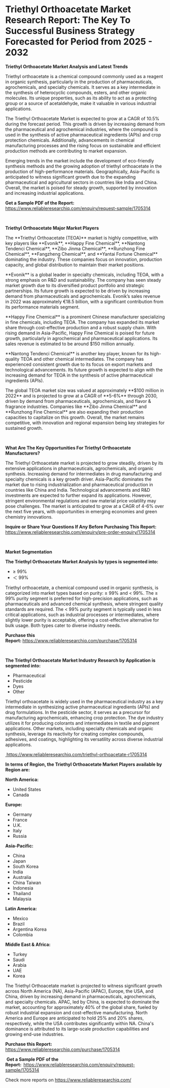 <p><h1>Triethyl Orthoacetate Market Research Report: The Key To Successful Business Strategy Forecasted for Period from 2025 - 2032</h1></p><p><strong>Triethyl Orthoacetate Market Analysis and Latest Trends</strong></p>
<p><p>Triethyl orthoacetate is a chemical compound commonly used as a reagent in organic synthesis, particularly in the production of pharmaceuticals, agrochemicals, and specialty chemicals. It serves as a key intermediate in the synthesis of heterocyclic compounds, esters, and other organic molecules. Its unique properties, such as its ability to act as a protecting group or a source of acetaldehyde, make it valuable in various industrial applications.</p><p>The Triethyl Orthoacetate Market is expected to grow at a CAGR of 10.5% during the forecast period. This growth is driven by increasing demand from the pharmaceutical and agrochemical industries, where the compound is used in the synthesis of active pharmaceutical ingredients (APIs) and crop protection chemicals. Additionally, advancements in chemical manufacturing processes and the rising focus on sustainable and efficient production methods are contributing to market expansion.</p><p>Emerging trends in the market include the development of eco-friendly synthesis methods and the growing adoption of triethyl orthoacetate in the production of high-performance materials. Geographically, Asia-Pacific is anticipated to witness significant growth due to the expanding pharmaceutical and agricultural sectors in countries like India and China. Overall, the market is poised for steady growth, supported by innovation and increasing industrial applications.</p></p>
<p><strong>Get a Sample PDF of the Report:&nbsp;</strong> <a href="https://www.reliableresearchiq.com/enquiry/request-sample/1705314?utm_campaign=1141&utm_medium=2&utm_source=Github&utm_content=ia&utm_term=26012025&utm_id=triethyl-orthoacetate">https://www.reliableresearchiq.com/enquiry/request-sample/1705314</a></p>
<p>&nbsp;</p>
<p><strong>Triethyl Orthoacetate Major Market Players</strong></p>
<p><p>The **Triethyl Orthoacetate (TEOA)** market is highly competitive, with key players like **Evonik**, **Happy Fine Chemical**, **Nantong Tendenci Chemical**, **Zibo Jinma Chemical**, **Runzhong Fine Chemical**, **Fangzheng Chemical**, and **Yantai Fortune Chemical** dominating the industry. These companies focus on innovation, production capacity, and global distribution to maintain their market positions.</p><p>**Evonik** is a global leader in specialty chemicals, including TEOA, with a strong emphasis on R&D and sustainability. The company has seen steady market growth due to its diversified product portfolio and strategic partnerships. Its future growth is expected to be driven by increasing demand from pharmaceuticals and agrochemicals. Evonik’s sales revenue in 2022 was approximately €18.5 billion, with a significant contribution from its performance materials segment.</p><p>**Happy Fine Chemical** is a prominent Chinese manufacturer specializing in fine chemicals, including TEOA. The company has expanded its market share through cost-effective production and a robust supply chain. With rising demand in Asia-Pacific, Happy Fine Chemical is poised for future growth, particularly in agrochemical and pharmaceutical applications. Its sales revenue is estimated to be around $150 million annually.</p><p>**Nantong Tendenci Chemical** is another key player, known for its high-quality TEOA and other chemical intermediates. The company has experienced consistent growth due to its focus on export markets and technological advancements. Its future growth is expected to align with the increasing demand for TEOA in the synthesis of active pharmaceutical ingredients (APIs).</p><p>The global TEOA market size was valued at approximately **$100 million in 2022** and is projected to grow at a CAGR of **5-6%** through 2030, driven by demand from pharmaceuticals, agrochemicals, and flavor & fragrance industries. Companies like **Zibo Jinma Chemical** and **Runzhong Fine Chemical** are also expanding their production capacities to capitalize on this growth. Overall, the market remains competitive, with innovation and regional expansion being key strategies for sustained growth.</p></p>
<p>&nbsp;</p>
<p><strong>What Are The Key Opportunities For Triethyl Orthoacetate Manufacturers?</strong></p>
<p><p>The Triethyl Orthoacetate market is projected to grow steadily, driven by its extensive applications in pharmaceuticals, agrochemicals, and organic synthesis. Increasing demand for intermediates in drug manufacturing and specialty chemicals is a key growth driver. Asia-Pacific dominates the market due to rising industrialization and pharmaceutical production in countries like China and India. Technological advancements and R&D investments are expected to further expand its applications. However, stringent environmental regulations and raw material price volatility may pose challenges. The market is anticipated to grow at a CAGR of 4-6% over the next five years, with opportunities in emerging economies and green chemistry innovations.</p></p>
<p><strong>Inquire or Share Your Questions If Any Before Purchasing This Report:</strong> <a href="https://www.reliableresearchiq.com/enquiry/pre-order-enquiry/1705314?utm_campaign=1141&utm_medium=2&utm_source=Github&utm_content=ia&utm_term=26012025&utm_id=triethyl-orthoacetate">https://www.reliableresearchiq.com/enquiry/pre-order-enquiry/1705314</a></p>
<p>&nbsp;</p>
<p><strong>Market Segmentation</strong></p>
<p><strong>The Triethyl Orthoacetate Market Analysis by types is segmented into:</strong></p>
<p><ul><li>≥ 99%</li><li>＜ 99%</li></ul></p>
<p><p>Triethyl orthoacetate, a chemical compound used in organic synthesis, is categorized into market types based on purity: ≥ 99% and < 99%. The ≥ 99% purity segment is preferred for high-precision applications, such as pharmaceuticals and advanced chemical synthesis, where stringent quality standards are required. The < 99% purity segment is typically used in less critical applications, such as industrial processes or intermediates, where slightly lower purity is acceptable, offering a cost-effective alternative for bulk usage. Both types cater to diverse industry needs.</p></p>
<p><strong>Purchase this Report:&nbsp;</strong><a href="https://www.reliableresearchiq.com/purchase/1705314?utm_campaign=1141&utm_medium=2&utm_source=Github&utm_content=ia&utm_term=26012025&utm_id=triethyl-orthoacetate">https://www.reliableresearchiq.com/purchase/1705314</a></p>
<p>&nbsp;</p>
<p><strong>The Triethyl Orthoacetate Market Industry Research by Application is segmented into:</strong></p>
<p><ul><li>Pharmaceutical</li><li>Pesticide</li><li>Dyes</li><li>Other</li></ul></p>
<p><p>Triethyl orthoacetate is widely used in the pharmaceutical industry as a key intermediate in synthesizing active pharmaceutical ingredients (APIs) and drug formulations. In the pesticide sector, it serves as a precursor for manufacturing agrochemicals, enhancing crop protection. The dye industry utilizes it for producing colorants and intermediates in textile and pigment applications. Other markets, including specialty chemicals and organic synthesis, leverage its reactivity for creating complex compounds, adhesives, and coatings, highlighting its versatility across diverse industrial applications.</p></p>
<p><a href="https://www.reliableresearchiq.com/triethyl-orthoacetate-r1705314?utm_campaign=1141&utm_medium=2&utm_source=Github&utm_content=ia&utm_term=26012025&utm_id=triethyl-orthoacetate">&nbsp;https://www.reliableresearchiq.com/triethyl-orthoacetate-r1705314</a></p>
<p><strong>In terms of Region, the Triethyl Orthoacetate Market Players available by Region are:</strong></p>
<p>
    <p> <strong> North America: </strong>
        <ul>
            <li>United States</li>
            <li>Canada</li>
        </ul>
        </p> 
    <p> <strong> Europe: </strong>
        <ul>
            <li>Germany</li>
            <li>France</li>
            <li>U.K.</li>
            <li>Italy</li>
            <li>Russia</li>
        </ul>
        </p> 
    <p> <strong> Asia-Pacific: </strong>
        <ul>
            <li>China</li>
            <li>Japan</li>
            <li>South Korea</li>
            <li>India</li>
            <li>Australia</li>
            <li>China Taiwan</li>
            <li>Indonesia</li>
            <li>Thailand</li>
            <li>Malaysia</li>
        </ul>
        </p> 
    <p> <strong> Latin America: </strong>
        <ul>
            <li>Mexico</li>
            <li>Brazil</li>
            <li>Argentina Korea</li>
            <li>Colombia</li>
        </ul>
        </p> 
    <p> <strong> Middle East & Africa: </strong>
        <ul>
            <li>Turkey</li>
            <li>Saudi</li>
            <li>Arabia</li>
            <li>UAE</li>
            <li>Korea</li>
        </ul>
    </p>
    </p>
<p><p>The Triethyl Orthoacetate market is projected to witness significant growth across North America (NA), Asia-Pacific (APAC), Europe, the USA, and China, driven by increasing demand in pharmaceuticals, agrochemicals, and specialty chemicals. APAC, led by China, is expected to dominate the market, accounting for approximately 40% of the global share, fueled by robust industrial expansion and cost-effective manufacturing. North America and Europe are anticipated to hold 25% and 20% shares, respectively, while the USA contributes significantly within NA. China's dominance is attributed to its large-scale production capabilities and growing end-use industries.</p></p>
<p><strong>Purchase this Report: </strong><a href="https://www.reliableresearchiq.com/purchase/1705314?utm_campaign=1141&utm_medium=2&utm_source=Github&utm_content=ia&utm_term=26012025&utm_id=triethyl-orthoacetate">https://www.reliableresearchiq.com/purchase/1705314</a></p>
<p>&nbsp;<strong>Get a Sample PDF of the Report:&nbsp;&nbsp;</strong><a href="https://www.reliableresearchiq.com/enquiry/request-sample/1705314?utm_campaign=1141&utm_medium=2&utm_source=Github&utm_content=ia&utm_term=26012025&utm_id=triethyl-orthoacetate">https://www.reliableresearchiq.com/enquiry/request-sample/1705314</a></p>
<p><strong></strong></p>
<p>Check more reports on <a href="https://www.reliableresearchiq.com/?utm_campaign=1141&utm_medium=2&utm_source=Github&utm_content=ia&utm_term=26012025&utm_id=triethyl-orthoacetate">https://www.reliableresearchiq.com/</a></p>